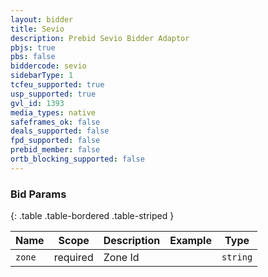 ```yaml
---
layout: bidder
title: Sevio
description: Prebid Sevio Bidder Adaptor
pbjs: true
pbs: false
biddercode: sevio
sidebarType: 1
tcfeu_supported: true
usp_supported: true
gvl_id: 1393
media_types: native
safeframes_ok: false
deals_supported: false
fpd_supported: false
prebid_member: false
ortb_blocking_supported: false
---
```



### Bid Params

{: .table .table-bordered .table-striped }

| Name          | Scope    | Description      | Example | Type     |
|---------------|----------|------------------|---------|----------|
| `zone`        | required | Zone Id          |         | `string` |

